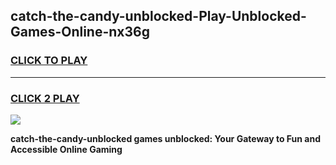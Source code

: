 
## catch-the-candy-unblocked-Play-Unblocked-Games-Online-nx36g
<h3>
<a href="https://premium76.site?title=catch-the-candy-unblocked&ref=25A">CLICK TO PLAY</a></h3>
<hr>

<h3>
<a href="https://premium76.site?title=catch-the-candy-unblocked&ref=25A">CLICK 2 PLAY</a>
  
</h3>

<a href="https://premium76.site?title=catch-the-candy-unblocked&ref=25A"><img src="https://clearcache.store/games.png"></a>


**catch-the-candy-unblocked games unblocked: Your Gateway to Fun and Accessible Online Gaming**
